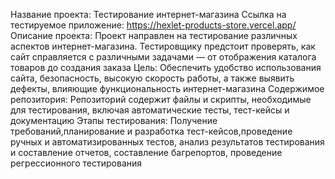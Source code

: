 Название проекта: Тестирование интернет-магазина
Ссылка на тестируемое приложение: https://hexlet-products-store.vercel.app/
Описание проекта: Проект направлен на тестирование различных аспектов интернет-магазина. Тестировщику предстоит проверять, как сайт справляется с различными задачами — от отображения каталога товаров до создания заказа
Цель: Обеспечить удобство использования сайта, безопасность, высокую скорость работы, а также выявить дефекты, влияющие функциональность интернет-магазина
Содержимое репозитория: Репозиторий содержит файлы и скрипты, необходимые для тестирования, включая автоматические тесты, тест-кейсы и документацию
Этапы тестирования: Получение требований,планирование и разработка тест-кейсов,проведение ручных и автоматизированных тестов, анализ результатов тестирования и составление отчетов, составление багрепортов, проведение регрессионного тестирования
